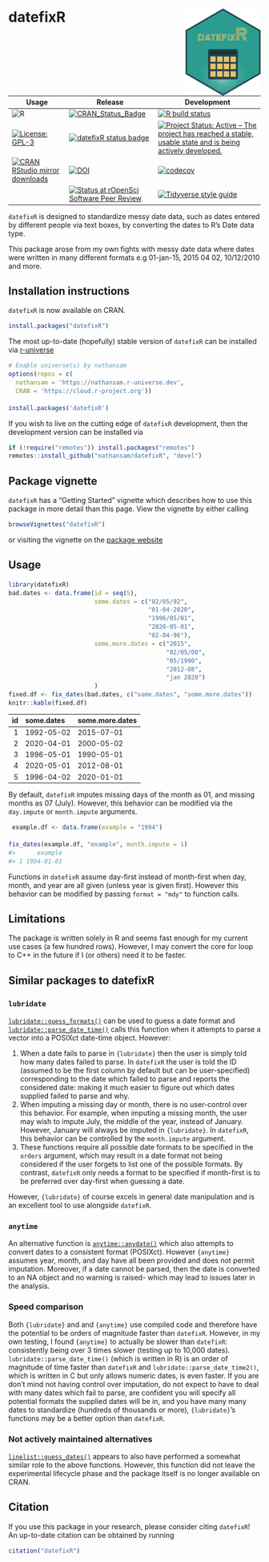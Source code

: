 
<!-- README.md is generated from README.Rmd. Please edit that file -->

# datefixR <img src="man/figures/logo.png" align="right" width="150" />

<!-- badges: start -->

| Usage                                                                                                                                 | Release                                                                                                                                          | Development                                                                                                                                                                                            |
|---------------------------------------------------------------------------------------------------------------------------------------|--------------------------------------------------------------------------------------------------------------------------------------------------|--------------------------------------------------------------------------------------------------------------------------------------------------------------------------------------------------------|
| ![R](https://img.shields.io/badge/r-%23276DC3.svg?style=for-the-badge&logo=r&logoColor=white)                                         | [![CRAN_Status_Badge](https://www.r-pkg.org/badges/version/datefixR)](https://cran.r-project.org/package=datefixR)                               | [![R build status](https://github.com/nathansam/datefixR/workflows/CI/badge.svg)](https://github.com/nathansam/datefixR/actions)                                                                       |
| [![License: GPL-3](https://img.shields.io/badge/License-GPL3-green.svg)](https://opensource.org/licenses/GPL-3.0)                     | [![datefixR status badge](https://nathansam.r-universe.dev/badges/datefixR)](https://nathansam.r-universe.dev)                                   | [![Project Status: Active – The project has reached a stable, usable state and is being actively developed.](https://www.repostatus.org/badges/latest/active.svg)](https://www.repostatus.org/#active) |
| [![CRAN RStudio mirror downloads](https://cranlogs.r-pkg.org/badges/grand-total/datefixR?color=blue)](https://r-pkg.org/pkg/datefixR) | [![DOI](https://zenodo.org/badge/DOI/10.5281/zenodo.5655311.svg)](https://doi.org/10.5281/zenodo.5655311)                                        | [![codecov](https://codecov.io/gh/nathansam/datefixR/branch/main/graph/badge.svg?token=lb83myWBXt)](https://app.codecov.io/gh/nathansam/datefixR)                                                      |
|                                                                                                                                       | [![Status at rOpenSci Software Peer Review](https://badges.ropensci.org/533_status.svg)](https://github.com/ropensci/software-review/issues/533) | [![Tidyverse style guide](https://img.shields.io/static/v1?label=Code%20Style&message=Tidyverse&color=1f1c30)](https://style.tidyverse.org)                                                            |

<!-- badges: end -->

`datefixR` is designed to standardize messy date data, such as dates
entered by different people via text boxes, by converting the dates to
R’s Date data type.

This package arose from my own fights with messy date data where dates
were written in many different formats e.g 01-jan-15, 2015 04 02,
10/12/2010 and more.

## Installation instructions

`datefixR` is now available on CRAN.

``` r
install.packages("datefixR")
```

The most up-to-date (hopefully) stable version of `datefixR` can be
installed via [r-universe](https://r-universe.dev/search/)

``` r
# Enable universe(s) by nathansam
options(repos = c(
  nathansam = 'https://nathansam.r-universe.dev',
  CRAN = 'https://cloud.r-project.org'))

install.packages('datefixR')
```

If you wish to live on the cutting edge of `datefixR` development, then
the development version can be installed via

``` r
if (!require("remotes")) install.packages("remotes")
remotes::install_github("nathansam/datefixR", "devel")
```

## Package vignette

`datefixR` has a “Getting Started” vignette which describes how to use
this package in more detail than this page. View the vignette by either
calling

``` r
browseVignettes("datefixR")
```

or visiting the vignette on the [package
website](https://www.constantine-cooke.com/datefixR/articles/datefixR.html)

## Usage

``` r
library(datefixR)
bad.dates <- data.frame(id = seq(5),
                        some.dates = c("02/05/92",
                                       "01-04-2020",
                                       "1996/05/01",
                                       "2020-05-01",
                                       "02-04-96"),
                        some.more.dates = c("2015",
                                            "02/05/00",
                                            "05/1990",
                                            "2012-08",
                                            "jan 2020")
                        )
fixed.df <- fix_dates(bad.dates, c("some.dates", "some.more.dates"))
knitr::kable(fixed.df)
```

|  id | some.dates | some.more.dates |
|----:|:-----------|:----------------|
|   1 | 1992-05-02 | 2015-07-01      |
|   2 | 2020-04-01 | 2000-05-02      |
|   3 | 1996-05-01 | 1990-05-01      |
|   4 | 2020-05-01 | 2012-08-01      |
|   5 | 1996-04-02 | 2020-01-01      |

By default, `datefixR` imputes missing days of the month as 01, and
missing months as 07 (July). However, this behavior can be modified via
the `day.impute` or `month.impute` arguments.

``` r
 example.df <- data.frame(example = "1994")

fix_dates(example.df, "example", month.impute = 1)
#>      example
#> 1 1994-01-01
```

Functions in `datefixR` assume day-first instead of month-first when
day, month, and year are all given (unless year is given first). However
this behavior can be modified by passing `format = "mdy"` to function
calls.

## Limitations

The package is written solely in R and seems fast enough for my current
use cases (a few hundred rows). However, I may convert the core for loop
to C++ in the future if I (or others) need it to be faster.

## Similar packages to datefixR

### `lubridate`

[`lubridate::guess_formats()`](https://lubridate.tidyverse.org/reference/guess_formats.html)
can be used to guess a date format and
[`lubridate::parse_date_time()`](https://lubridate.tidyverse.org/reference/parse_date_time.html)
calls this function when it attempts to parse a vector into a POSIXct
date-time object. However:

1.  When a date fails to parse in `{lubridate}` then the user is simply
    told how many dates failed to parse. In `datefixR` the user is told
    the ID (assumed to be the first column by default but can be
    user-specified) corresponding to the date which failed to parse and
    reports the considered date: making it much easier to figure out
    which dates supplied failed to parse and why.
2.  When imputing a missing day or month, there is no user-control over
    this behavior. For example, when imputing a missing month, the user
    may wish to impute July, the middle of the year, instead of January.
    However, January will always be imputed in `{lubridate}`. In
    `datefixR`, this behavior can be controlled by the `month.impute`
    argument.
3.  These functions require all possible date formats to be specified in
    the `orders` argument, which may result in a date format not being
    considered if the user forgets to list one of the possible formats.
    By contrast, `datefixR` only needs a format to be specified if
    month-first is to be preferred over day-first when guessing a date.

However, `{lubridate}` of course excels in general date manipulation and
is an excellent tool to use alongside `datefixR`.

### `anytime`

An alternative function is
[`anytime::anydate()`](https://dirk.eddelbuettel.com/code/anytime.html)
which also attempts to convert dates to a consistent format (POSIXct).
However `{anytime}` assumes year, month, and day have all been provided
and does not permit imputation. Moreover, if a date cannot be parsed,
then the date is converted to an NA object and no warning is raised-
which may lead to issues later in the analysis.

### Speed comparison

Both `{lubridate}` and and `{anytime}` use compiled code and therefore
have the potential to be orders of magnitude faster than `datefixR`.
However, in my own testing, I found `{anytime}` to actually be slower
than `datefixR`: consistently being over 3 times slower (testing up to
10,000 dates). `lubridate::parse_date_time()` (which is written in R) is
an order of magnitude of time faster than `datefixR` and
`lubridate::parse_date_time2()`, which is written in C but only allows
numeric dates, is even faster. If you are don’t mind not having control
over imputation, do not expect to have to deal with many dates which
fail to parse, are confident you will specify all potential formats the
supplied dates will be in, and you have many many dates to standardize
(hundreds of thousands or more), `{lubridate}`’s functions may be a
better option than `datefixR`.

### Not actively maintained alternatives

[`linelist::guess_dates()`](https://www.repidemicsconsortium.org/linelist/reference/guess_dates.html)
appears to also have performed a somewhat similar role to the above
functions. However, this function did not leave the experimental
lifecycle phase and the package itself is no longer available on CRAN.

## Citation

If you use this package in your research, please consider citing
`datefixR`! An up-to-date citation can be obtained by running

``` r
citation("datefixR")
```
